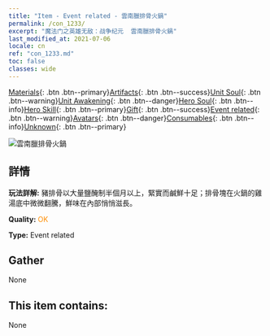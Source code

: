 ```yaml
---
title: "Item - Event related - 雲南臘排骨火鍋"
permalink: /con_1233/
excerpt: "魔法门之英雄无敌：战争纪元  雲南臘排骨火鍋"
last_modified_at: 2021-07-06
locale: cn
ref: "con_1233.md"
toc: false
classes: wide
---
```

 [Materials](/ItemsCN/){: .btn .btn--primary}[Artifacts](/ItemsCN/Artifacts/){: .btn .btn--success}[Unit Soul](/ItemsCN/UnitSoul/){: .btn .btn--warning}[Unit Awakening](/ItemsCN/UnitAwakening/){: .btn .btn--danger}[Hero Soul](/ItemsCN/HeroSoul/){: .btn .btn--info}[Hero Skill](/ItemsCN/HeroSkill/){: .btn .btn--primary}[Gift](/ItemsCN/Gift/){: .btn .btn--success}[Event related](/ItemsCN/Events/){: .btn .btn--warning}[Avatars](/ItemsCN/Avatars/){: .btn .btn--danger}[Consumables](/ItemsCN/Consumables/){: .btn .btn--info}[Unknown](/ItemsCN/Unknown/){: .btn .btn--primary}

 ![雲南臘排骨火鍋](/images/t/i_81531221.png)

## 詳情
 **玩法詳解:** 豬排骨以大量鹽醃制半個月以上，緊實而鹹鮮十足；排骨塊在火鍋的雞湯底中微微翻騰，鮮味在內部悄悄滋長。

 **Quality:** <span style="color: #FF8C00">OK</span>

 **Type:** Event related

## Gather

  None

## This item contains:

  None


